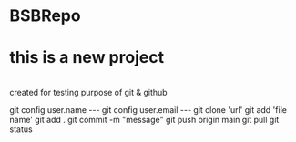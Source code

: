 # BSBRepo

# this is a new project

<br/> created for testing purpose of git & github

git config user.name ---
git config user.email ---
git clone 'url'
git add 'file name'
git add .
git commit -m "message"
git push origin main
git pull
git status
